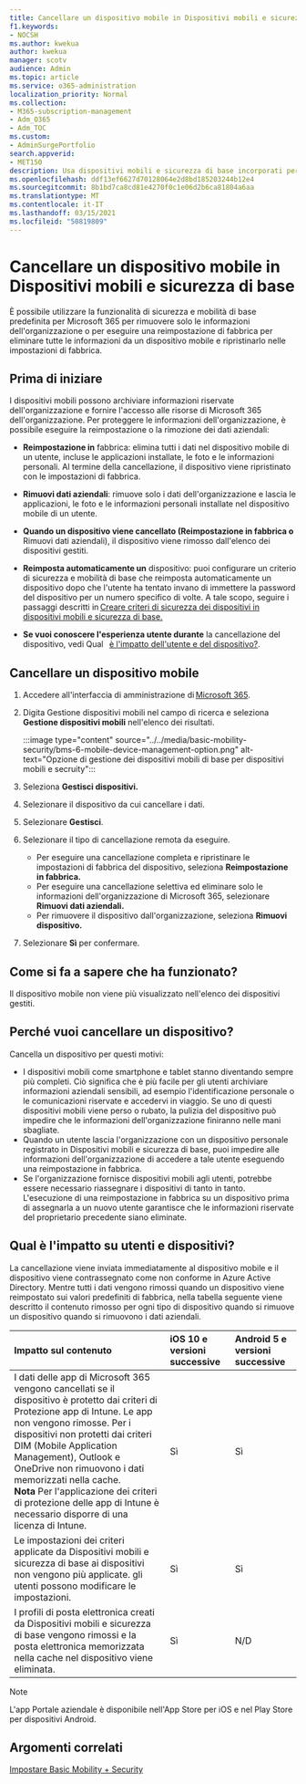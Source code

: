 ```yaml
---
title: Cancellare un dispositivo mobile in Dispositivi mobili e sicurezza di base
f1.keywords:
- NOCSH
ms.author: kwekua
author: kwekua
manager: scotv
audience: Admin
ms.topic: article
ms.service: o365-administration
localization_priority: Normal
ms.collection:
- M365-subscription-management
- Adm_O365
- Adm_TOC
ms.custom:
- AdminSurgePortfolio
search.appverid:
- MET150
description: Usa dispositivi mobili e sicurezza di base incorporati per rimuovere le informazioni dai dispositivi registrati.
ms.openlocfilehash: ddf13ef6627d70128064e2d8bd185203244b12e4
ms.sourcegitcommit: 8b1bd7ca8cd81e4270f0c1e06d2b6ca81804a6aa
ms.translationtype: MT
ms.contentlocale: it-IT
ms.lasthandoff: 03/15/2021
ms.locfileid: "50819809"
---
```

# <a name="wipe-a-mobile-device-in-basic-mobility-and-security"></a>Cancellare un dispositivo mobile in Dispositivi mobili e sicurezza di base

È possibile utilizzare la funzionalità di sicurezza e mobilità di base predefinita per Microsoft 365 per rimuovere solo le informazioni dell'organizzazione o per eseguire una reimpostazione di fabbrica per eliminare tutte le informazioni da un dispositivo mobile e ripristinarlo nelle impostazioni di fabbrica.

## <a name="before-you-begin"></a>Prima di iniziare

I dispositivi mobili possono archiviare informazioni riservate dell'organizzazione e fornire l'accesso alle risorse di Microsoft 365 dell'organizzazione. Per proteggere le informazioni dell'organizzazione, è possibile eseguire la reimpostazione o la rimozione dei dati aziendali:

- **Reimpostazione in** fabbrica: elimina tutti i dati nel dispositivo mobile di un utente, incluse le applicazioni installate, le foto e le informazioni personali. Al termine della cancellazione, il dispositivo viene ripristinato con le impostazioni di fabbrica.

- **Rimuovi dati aziendali**: rimuove solo i dati dell'organizzazione e lascia le applicazioni, le foto e le informazioni personali installate nel dispositivo mobile di un utente.

- **Quando un dispositivo viene cancellato (Reimpostazione in fabbrica o** Rimuovi dati aziendali), il dispositivo viene rimosso dall'elenco dei dispositivi gestiti.
    
- **Reimposta automaticamente un** dispositivo: puoi configurare un criterio di sicurezza e mobilità di base che reimposta automaticamente un dispositivo dopo che l'utente ha tentato invano di immettere la password del dispositivo per un numero specifico di volte. A tale scopo, seguire i passaggi descritti in [Creare criteri di sicurezza dei dispositivi in dispositivi mobili e sicurezza di base.](create-device-security-policies.md)
    
- **Se vuoi conoscere l'esperienza utente durante** la cancellazione del dispositivo, vedi Qual   [è l'impatto dell'utente e del dispositivo?](#whats-the-user-and-device-impact).

## <a name="wipe-a-mobile-device"></a>Cancellare un dispositivo mobile

1. Accedere all'interfaccia di amministrazione di [Microsoft 365](https://support.microsoft.com/office/758befc4-0888-4009-9f14-0d147402fd23).

2. Digita Gestione dispositivi mobili nel campo di ricerca e seleziona **Gestione dispositivi mobili** nell'elenco dei risultati.

    :::image type="content" source="../../media/basic-mobility-security/bms-6-mobile-device-management-option.png" alt-text="Opzione di gestione dei dispositivi mobili di base per dispositivi mobili e secruity":::

3. Seleziona **Gestisci dispositivi.**

4. Selezionare il dispositivo da cui cancellare i dati.

5. Selezionare **Gestisci**.

6. Selezionare il tipo di cancellazione remota da eseguire.

    - Per eseguire una cancellazione completa e ripristinare le impostazioni di fabbrica del dispositivo, seleziona **Reimpostazione in fabbrica.**
    - Per eseguire una cancellazione selettiva ed eliminare solo le informazioni dell'organizzazione di Microsoft 365, selezionare **Rimuovi dati aziendali.**
    - Per rimuovere il dispositivo dall'organizzazione, seleziona **Rimuovi dispositivo.**

7. Selezionare **Sì** per confermare.

## <a name="how-do-i-know-it-worked"></a>Come si fa a sapere che ha funzionato?

Il dispositivo mobile non viene più visualizzato nell'elenco dei dispositivi gestiti.

## <a name="why-would-you-want-to-wipe-a-device"></a>Perché vuoi cancellare un dispositivo?

Cancella un dispositivo per questi motivi:

- I dispositivi mobili come smartphone e tablet stanno diventando sempre più completi. Ciò significa che è più facile per gli utenti archiviare informazioni aziendali sensibili, ad esempio l'identificazione personale o le comunicazioni riservate e accedervi in viaggio. Se uno di questi dispositivi mobili viene perso o rubato, la pulizia del dispositivo può impedire che le informazioni dell'organizzazione finiranno nelle mani sbagliate.
- Quando un utente lascia l'organizzazione con un dispositivo personale registrato in Dispositivi mobili e sicurezza di base, puoi impedire alle informazioni dell'organizzazione di accedere a tale utente eseguendo una reimpostazione in fabbrica.
- Se l'organizzazione fornisce dispositivi mobili agli utenti, potrebbe essere necessario riassegnare i dispositivi di tanto in tanto. L'esecuzione di una reimpostazione in fabbrica su un dispositivo prima di assegnarla a un nuovo utente garantisce che le informazioni riservate del proprietario precedente siano eliminate.

## <a name="whats-the-user-and-device-impact"></a>Qual è l'impatto su utenti e dispositivi?

La cancellazione viene inviata immediatamente al dispositivo mobile e il dispositivo viene contrassegnato come non conforme in Azure Active Directory. Mentre tutti i dati vengono rimossi quando un dispositivo viene reimpostato sui valori predefiniti di fabbrica, nella tabella seguente viene descritto il contenuto rimosso per ogni tipo di dispositivo quando si rimuove un dispositivo quando si rimuovono i dati aziendali.

|**Impatto sul contenuto**|**iOS 10 e versioni successive**|**Android 5 e versioni successive**|
|:-----|:-----|:-----|
|I dati delle app di Microsoft 365 vengono cancellati se il dispositivo è protetto dai criteri di Protezione app di Intune. Le app non vengono rimosse. Per i dispositivi non protetti dai criteri DIM (Mobile Application Management), Outlook e OneDrive non rimuovono i dati memorizzati nella cache.<br/>**Nota** Per l'applicazione dei criteri di protezione delle app di Intune è necessario disporre di una licenza di Intune.|Sì|Sì|
|Le impostazioni dei criteri applicate da Dispositivi mobili e sicurezza di base ai dispositivi non vengono più applicate. gli utenti possono modificare le impostazioni.|Sì|Sì|
|I profili di posta elettronica creati da Dispositivi mobili e sicurezza di base vengono rimossi e la posta elettronica memorizzata nella cache nel dispositivo viene eliminata.|Sì|N/D|
>[!NOTE]
>L'app Portale aziendale è disponibile nell'App Store per iOS e nel Play Store per dispositivi Android.

## <a name="related-topics"></a>Argomenti correlati

[Impostare Basic Mobility + Security](set-up.md)
